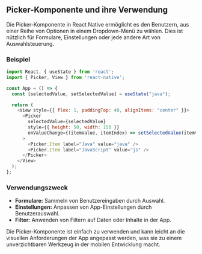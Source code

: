 
## Picker-Komponente und ihre Verwendung

Die Picker-Komponente in React Native ermöglicht es den Benutzern, aus einer Reihe von Optionen in einem Dropdown-Menü zu wählen. Dies ist nützlich für Formulare, Einstellungen oder jede andere Art von Auswahlsteuerung.

### Beispiel

```javascript
import React, { useState } from 'react';
import { Picker, View } from 'react-native';

const App = () => {
  const [selectedValue, setSelectedValue] = useState("java");

  return (
    <View style={{ flex: 1, paddingTop: 40, alignItems: "center" }}>
      <Picker
        selectedValue={selectedValue}
        style={{ height: 50, width: 150 }}
        onValueChange={(itemValue, itemIndex) => setSelectedValue(itemValue)}
      >
        <Picker.Item label="Java" value="java" />
        <Picker.Item label="JavaScript" value="js" />
      </Picker>
    </View>
  );
};
```

### Verwendungszweck

- **Formulare:** Sammeln von Benutzereingaben durch Auswahl.
- **Einstellungen:** Anpassen von App-Einstellungen durch Benutzerauswahl.
- **Filter:** Anwenden von Filtern auf Daten oder Inhalte in der App.

Die Picker-Komponente ist einfach zu verwenden und kann leicht an die visuellen Anforderungen der App angepasst werden, was sie zu einem unverzichtbaren Werkzeug in der mobilen Entwicklung macht.
